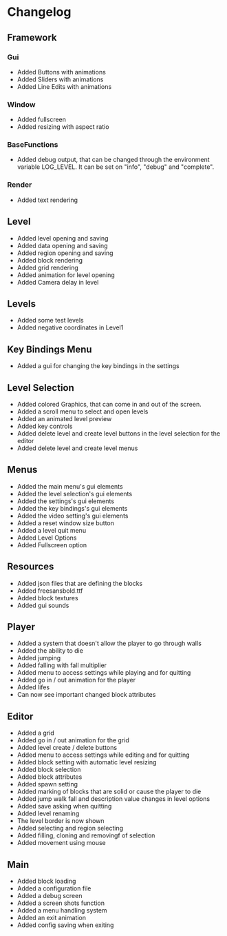 # Changelog
## Framework
### Gui
- Added Buttons with animations
- Added Sliders with animations
- Added Line Edits with animations
### Window
- Added fullscreen
- Added resizing with aspect ratio
### BaseFunctions
- Added debug output, that can be changed through the environment variable LOG_LEVEL. It can be set on "info", "debug" and "complete".
### Render
- Added text rendering
## Level
- Added level opening and saving
- Added data opening and saving
- Added region opening and saving
- Added block rendering
- Added grid rendering
- Added animation for level opening
- Added Camera delay in level
## Levels
- Added some test levels
- Added negative coordinates in Level1
## Key Bindings Menu
- Added a gui for changing the key bindings in the settings
## Level Selection
- Added colored Graphics, that can come in and out of the screen.
- Added a scroll menu to select and open levels
- Added an animated level preview
- Added key controls
- Added delete level and create level buttons in the level selection for the editor
- Added delete level and create level menus
## Menus
- Added the main menu's gui elements
- Added the level selection's gui elements
- Added the settings's gui elements
- Added the key bindings's gui elements
- Added the video setting's gui elements
- Added a reset window size button
- Added a level quit menu
- Added Level Options
- Added Fullscreen option
## Resources
- Added json files that are defining the blocks
- Added freesansbold.ttf
- Added block textures
- Added gui sounds
## Player
- Added a system that doesn't allow the player to go through walls
- Added the ability to die
- Added jumping
- Added falling with fall multiplier
- Added menu to access settings while playing and for quitting
- Added go in / out animation for the player
- Added lifes
- Can now see important changed block attributes
## Editor
- Added a grid
- Added go in / out animation for the grid
- Added level create / delete buttons
- Added menu to access settings while editing and for quitting
- Added block setting with automatic level resizing
- Added block selection
- Added block attributes
- Added spawn setting
- Added marking of blocks that are solid or cause the player to die
- Added jump walk fall and description value changes in level options
- Added save asking when quitting
- Added level renaming
- The level border is now shown
- Added selecting and region selecting
- Added filling, cloning and removingf of selection
- Added movement using mouse
## Main
- Added block loading
- Added a configuration file
- Added a debug screen
- Added a screen shots function
- Added a menu handling system
- Added an exit animation
- Added config saving when exiting
